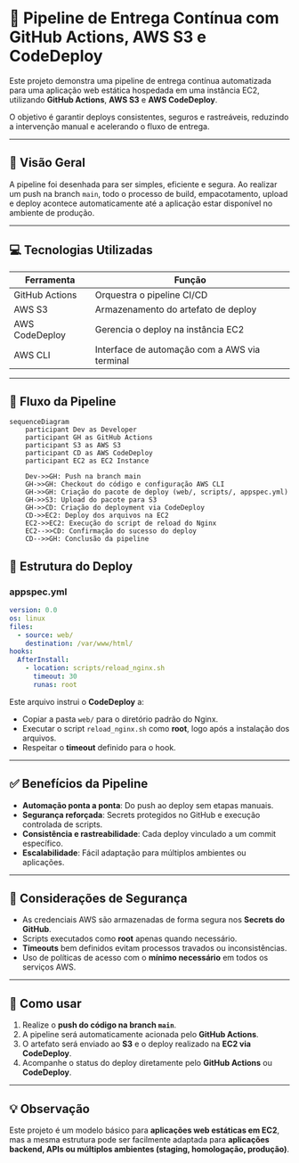 # 🚀 Pipeline de Entrega Contínua com GitHub Actions, AWS S3 e CodeDeploy

Este projeto demonstra uma pipeline de entrega contínua automatizada para uma aplicação web estática hospedada em uma instância EC2, utilizando **GitHub Actions**, **AWS S3** e **AWS CodeDeploy**.

O objetivo é garantir deploys consistentes, seguros e rastreáveis, reduzindo a intervenção manual e acelerando o fluxo de entrega.

---

## 📌 Visão Geral

A pipeline foi desenhada para ser simples, eficiente e segura. Ao realizar um push na branch `main`, todo o processo de build, empacotamento, upload e deploy acontece automaticamente até a aplicação estar disponível no ambiente de produção.

---

## 💻 Tecnologias Utilizadas

| Ferramenta        | Função                                            |
|--------------------|---------------------------------------------------|
| GitHub Actions     | Orquestra o pipeline CI/CD                        |
| AWS S3             | Armazenamento do artefato de deploy               |
| AWS CodeDeploy     | Gerencia o deploy na instância EC2               |
| AWS CLI            | Interface de automação com a AWS via terminal     |

---
## 🔗 Fluxo da Pipeline

```mermaid
sequenceDiagram
    participant Dev as Developer
    participant GH as GitHub Actions
    participant S3 as AWS S3
    participant CD as AWS CodeDeploy
    participant EC2 as EC2 Instance

    Dev->>GH: Push na branch main
    GH->>GH: Checkout do código e configuração AWS CLI
    GH->>GH: Criação do pacote de deploy (web/, scripts/, appspec.yml)
    GH->>S3: Upload do pacote para S3
    GH->>CD: Criação do deployment via CodeDeploy
    CD->>EC2: Deploy dos arquivos na EC2
    EC2->>EC2: Execução do script de reload do Nginx
    EC2-->>CD: Confirmação do sucesso do deploy
    CD-->>GH: Conclusão da pipeline
```

## 📂 Estrutura do Deploy

### appspec.yml
```yaml
version: 0.0
os: linux
files:
  - source: web/
    destination: /var/www/html/
hooks:
  AfterInstall:
    - location: scripts/reload_nginx.sh
      timeout: 30
      runas: root
```

Este arquivo instrui o **CodeDeploy** a:

- Copiar a pasta `web/` para o diretório padrão do Nginx.
- Executar o script `reload_nginx.sh` como **root**, logo após a instalação dos arquivos.
- Respeitar o **timeout** definido para o hook.

---

## ✅ Benefícios da Pipeline

- **Automação ponta a ponta**: Do push ao deploy sem etapas manuais.
- **Segurança reforçada**: Secrets protegidos no GitHub e execução controlada de scripts.
- **Consistência e rastreabilidade**: Cada deploy vinculado a um commit específico.
- **Escalabilidade**: Fácil adaptação para múltiplos ambientes ou aplicações.

---

## 🔐 Considerações de Segurança

- As credenciais AWS são armazenadas de forma segura nos **Secrets do GitHub**.
- Scripts executados como **root** apenas quando necessário.
- **Timeouts** bem definidos evitam processos travados ou inconsistências.
- Uso de políticas de acesso com o **mínimo necessário** em todos os serviços AWS.

---

## 📘 Como usar

1. Realize o **push do código na branch `main`**.
2. A pipeline será automaticamente acionada pelo **GitHub Actions**.
3. O artefato será enviado ao **S3** e o deploy realizado na **EC2 via CodeDeploy**.
4. Acompanhe o status do deploy diretamente pelo **GitHub Actions** ou **CodeDeploy**.

---

## 💡 Observação

Este projeto é um modelo básico para **aplicações web estáticas em EC2**, mas a mesma estrutura pode ser facilmente adaptada para **aplicações backend, APIs ou múltiplos ambientes (staging, homologação, produção)**.

